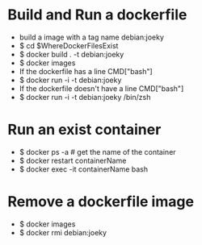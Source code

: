 Build and Run a dockerfile
=====
* build a image with a tag name debian:joeky
* $ cd $WhereDockerFilesExist
* $ docker build . -t debian:joeky
* $ docker images
* If the dockerfile has a line CMD["bash"]
* $ docker run -i -t debian:joeky
* If the dockerfile doesn't have a line CMD["bash"]
* $ docker run -i -t debian:joeky /bin/zsh

Run an exist container
=====
* $ docker ps -a # get the name of the container
* $ docker restart containerName
* $ docker exec -it containerName bash

Remove a dockerfile image
=====
* $ docker images
* $ docker rmi debian:joeky
